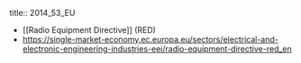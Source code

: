 title:: 2014_53_EU

- [[Radio Equipment Directive]] (RED)
- https://single-market-economy.ec.europa.eu/sectors/electrical-and-electronic-engineering-industries-eei/radio-equipment-directive-red_en